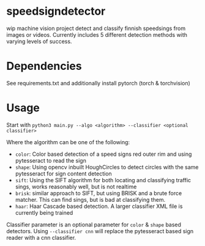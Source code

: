 # speedsigndetector

wip machine vision project detect and classify finnish speedsings from images or videos. Currently includes 5 different detection methods with varying levels of success.

# Dependencies

See requirements.txt and additionally install pytorch (torch & torchvision)

# Usage

Start with `python3 main.py --algo <algorithm> --classifier <optional classifier>`

Where the algorithm can be one of the following:

* `color`: Color based detection of a speed signs red outer rim and using pytesseract to read the sign
* `shape`: Using opencv inbuilt HoughCircles to detect circles with the same pytesseract for sign content detection
* `sift`: Using the SIFT algorithm for both locating and classifying traffic sings, works reasonably well, but is not realtime
* `brisk`: similar approach to SIFT, but using BRISK and a brute force matcher. This can find sings, but is bad at classifying them.
* `haar`: Haar Cascade based detection. A larger classifier XML file is currently being trained

Classifier parameter is an optional parameter for `color` & `shape` based detectors. Using `--classifier cnn` will replace the pytesseract based sign reader with a cnn classifier.
